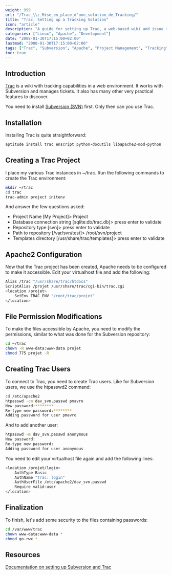 ```yaml
---
weight: 999
url: "/Trac_\\:_Mise_en_place_d'une_solution_de_Tracking/"
title: "Trac: Setting up a Tracking Solution"
icon: "article"
description: "A guide for setting up Trac, a web-based wiki and issue tracking system that integrates with Subversion for project management."
categories: ["Linux", "Apache", "Development"]
date: "2008-01-30T17:15:00+02:00"
lastmod: "2008-01-30T17:15:00+02:00"
tags: ["Trac", "Subversion", "Apache", "Project Management", "Tracking", "Development", "Web Application"]
toc: true
---
```


## Introduction

[Trac](https://trac.edgewall.org/) is a wiki with tracking capabilities in a web environment. It works with Subversion and manages tickets. It also has many other very practical features to discover.

You need to install [Subversion (SVN)](Installation_et_configuration_d'un_repository_SVN.html) first. Only then can you use Trac.

## Installation

Installing Trac is quite straightforward:

```bash
aptitude install trac enscript python-docutils libapache2-mod-python
```

## Creating a Trac Project

I place my various Trac instances in ~/trac. Run the following commands to create the Trac environment:

```bash
mkdir ~/trac
cd trac
trac-admin project initenv
```

And answer the few questions asked:

* Project Name [My Project]> Project
* Database connection string [sqlite:db/trac.db]> press enter to validate
* Repository type [svn]> press enter to validate
* Path to repository [/var/svn/test]> /root/svn/project
* Templates directory [/usr/share/trac/templates]> press enter to validate

## Apache2 Configuration

Now that the Trac project has been created, Apache needs to be configured to make it accessible. Edit your virtualhost file and add the following:

```bash
Alias /trac "/usr/share/trac/htdocs"
ScriptAlias /projet /usr/share/trac/cgi-bin/trac.cgi
<location /projet>
    SetEnv TRAC_ENV "/root/trac/projet"
</location>
```

## File Permission Modifications

To make the files accessible by Apache, you need to modify the permissions, similar to what was done for the Subversion repository:

```bash
cd ~/trac
chown -R www-data:www-data projet
chmod 775 projet -R
```

## Creating Trac Users

To connect to Trac, you need to create Trac users. Like for Subversion users, we use the htpasswd2 command:

```bash
cd /etc/apache2
htpasswd -cm dav_svn.passwd pmavro
New password:********
Re-type new password:********
Adding password for user pmavro
```

And to add another user:

```bash
htpasswd -m dav_svn.passwd anonymous
New password:
Re-type new password:
Adding password for user anonymous
```

You need to edit your virtualhost file again and add the following lines:

```bash
<location /projet/login>
    AuthType Basic
    AuthName "Trac: login"
    AuthUserFile /etc/apache2/dav_svn.passwd
    Require valid-user
</location>
```

## Finalization

To finish, let's add some security to the files containing passwords:

```bash
cd /var/www/trac
chown www-data:www-data *
chmod go-rwx *
```

## Resources

[Documentation on setting up Subversion and Trac](/pdf/trac.pdf)